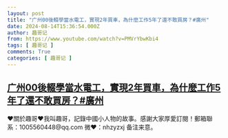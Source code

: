 ```yaml
---
layout: post
title: "广州00後輟學當水電工，實現2年買車，為什麼工作5年了還不敢買房？#廣州"
date: 2024-08-14T15:36:54.000Z
author: 趣哥记
from: https://www.youtube.com/watch?v=PMVrYbwKbi4
tags: [ 趣哥记 ]
comments: True
categories: [ 趣哥记 ]
---
```

<!--1723649814000-->
[广州00後輟學當水電工，實現2年買車，為什麼工作5年了還不敢買房？#廣州](https://www.youtube.com/watch?v=PMVrYbwKbi4)
------

<div>
♥關於趣哥♥我叫趣哥，記錄中國小人物的故事。感謝大家厚愛訂閱！郵箱聯系：1005560448@qq.com 微❤：nhzyzxj 备注来意。
</div>
